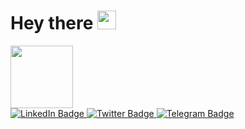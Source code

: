 <h1>
  Hey there
  <img src="https://media.giphy.com/media/hvRJCLFzcasrR4ia7z/giphy.gif" width="30px"/>
</h1>


<div id="header" aling="center">
 
  
  <img src="https://media.giphy.com/media/M9gbBd9nbDrOTu1Mqx/giphy.gif" width="100"/>
</div>
    
  
<div id="badges">
<a href="https://www.linkedin.com/in/veli-ismailov-294312234/">
 <img src="https://img.shields.io/badge/LinkedIn-blu?logo=linkedin&logoColor=white&style=for-the-badge"  alt="LinkedIn Badge"/> 
<a/>    
<a href="https://twitter.com/VilliIsmailov">                                                                                                               <img src="https://img.shields.io/badge/Twitter-blue?style=for-the-badge&logo=twitter&logoColor=white"  alt="Twitter Badge"/>
  <a/>
  <a href="https://telegram.org/k/#@Villi1">
 <img src="https://img.shields.io/badge/Telegram-2CA5E0?style=for-the-badge&logo=telegram&logoColor=white" alt="Telegram Badge"/>  
<a/>                                                                                                                               
    </div>

                                                                                                                               
<img src="https://komarev.com/ghpvc/?username=Veliprogram&style=flat-square&color=blue" alt=""/>
                                                                                                       
                                                                                             
